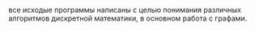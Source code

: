 все исходые программы написаны с целью понимания различных алгоритмов дискретной математики, в основном работа с графами.
